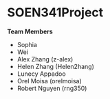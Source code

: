# SOEN341Project

**Team Members**

- Sophia
- Wei
- Alex Zhang (z-alex)
- Helen Zhang (Helen2hang)
- Lunecy Appadoo
- Orel Moisa (orelmoisa)
- Robert Nguyen (rng350)
